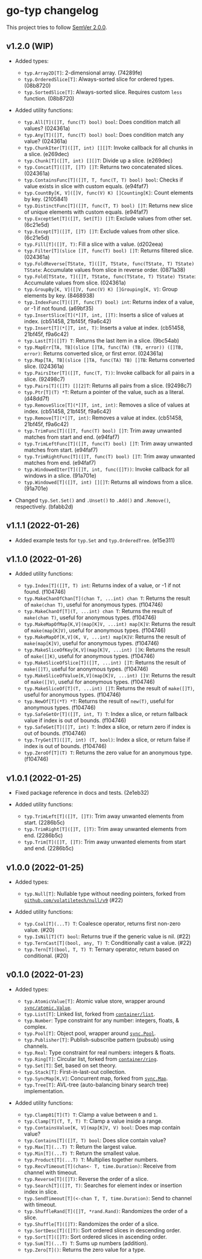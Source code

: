 <!--
SPDX-FileCopyrightText: 2022 Kalle Fagerberg

SPDX-License-Identifier: CC-BY-4.0
-->

<!-- lint disable maximum-line-length -->

# go-typ changelog

This project tries to follow [SemVer 2.0.0](https://semver.org/).

## v1.2.0 (WIP)

- Added types:

  - `typ.Array2D[T]`: 2-dimensional array. (74289fe)
  - `typ.OrderedSlice[T]`: Always-sorted slice for ordered types. (08b8720)
  - `typ.SortedSlice[T]`: Always-sorted slice. Requires custom `less` function. (08b8720)

- Added utility functions:

  - `typ.All[T]([]T, func(T) bool) bool`: Does condition match all values? (024361a)
  - `typ.Any[T]([]T, func(T) bool) bool`: Does condition match any value? (024361a)
  - `typ.ChunkIter[T]([]T, int) [][]T`: Invoke callback for all chunks in a slice. (e269dec)
  - `typ.Chunk[T]([]T, int) [][]T`: Divide up a slice. (e269dec)
  - `typ.Concat[T]([]T, []T) []T`: Returns two concatenated slices. (024361a)
  - `typ.ContainsFunc[T]([]T, T, func(T, T) bool) bool`: Checks if value exists in slice with custom equals. (e94faf7)
  - `typ.CountBy[K, V]([]V, func(V) K) []Counting[K]`: Count elements by key. (2105841)
  - `typ.DistinctFunc[T]([]T, func(T, T) bool) []T`: Returns new slice of unique elements with custom equals. (e94faf7)
  - `typ.ExceptSet[T]([]T, Set[T]) []T`: Exclude values from other set. (6c21e5d)
  - `typ.Except[T]([]T, []T) []T`: Exclude values from other slice. (6c21e5d)
  - `typ.Fill[T]([]T, T)`: Fill a slice with a value. (d202eea)
  - `typ.Filter[T](slice []T, func(T) bool) []T`: Returns filtered slice. (024361a)
  - `typ.FoldReverse[TState, T]([]T, TState, func(TState, T) TState) TState`: Accumulate values from slice in reverse order. (0871a38)
  - `typ.Fold[TState, T]([]T, TState, func(TState, T) TState) TState`: Accumulate values from slice. (024361a)
  - `typ.GroupBy[K, V]([]V, func(V) K) []Grouping[K, V]`: Group elements by key. (8468938)
  - `typ.IndexFunc[T]([]T, func(T) bool) int`: Returns index of a value, or -1 if not found. (a69bf35)
  - `typ.InsertSlice[T](*[]T, int, []T)`: Inserts a slice of values at index. (cb51458, 21bf45f, f9a6c42)
  - `typ.Insert[T](*[]T, int, T)`: Inserts a value at index. (cb51458, 21bf45f, f9a6c42)
  - `typ.Last[T]([]T) T`: Returns the last item in a slice. (9bc54ab)
  - `typ.MapErr[TA, TB](slice []TA, func(TA) (TB, error)) ([]TB, error)`: Returns converted slice, or first error. (024361a)
  - `typ.Map[TA, TB](slice []TA, func(TA) TB) []TB`: Returns converted slice. (024361a)
  - `typ.PairsIter[T]([]T, func(T, T))`: Invoke callback for all pairs in a slice. (92498c7)
  - `typ.Pairs[T]([]T) [][2]T`: Returns all pairs from a slice. (92498c7)
  - `typ.Ptr[T](T) *T`: Return a pointer of the value, such as a literal. (d48dd7f)
  - `typ.RemoveSlice[T](*[]T, int, int)`: Removes a slice of values at index. (cb51458, 21bf45f, f9a6c42)
  - `typ.Remove[T](*[]T, int)`: Removes a value at index. (cb51458, 21bf45f, f9a6c42)
  - `typ.TrimFunc[T]([]T, func(T) bool) []T`: Trim away unwanted matches from start and end. (e94faf7)
  - `typ.TrimLeftFunc[T]([]T, func(T) bool) []T`: Trim away unwanted matches from start. (e94faf7)
  - `typ.TrimRightFunc[T]([]T, func(T) bool) []T`: Trim away unwanted matches from end. (e94faf7)
  - `typ.WindowedIter[T]([]T, int, func([]T))`: Invoke callback for all windows in a slice. (91a701e)
  - `typ.Windowed[T]([]T, int) [][]T`: Returns all windows from a slice. (91a701e)

- Changed `typ.Set.Set()` and `.Unset()` to `.Add()` and `.Remove()`, respectively. (bfabb2d)

## v1.1.1 (2022-01-26)

- Added example tests for `typ.Set` and `typ.OrderedTree`. (e15e311)

## v1.1.0 (2022-01-26)

- Added utility functions:

  - `typ.Index[T]([]T, T) int`: Returns index of a value, or -1 if not found. (f104746)
  - `typ.MakeChanOfChan[T](chan T, ...int) chan T`: Returns the result of `make(chan T)`, useful for anonymous types. (f104746)
  - `typ.MakeChanOf[T](T, ...int) chan T`: Returns the result of `make(chan T)`, useful for anonymous types. (f104746)
  - `typ.MakeMapOfMap[K,V](map[K]V, ...int) map[K]V`: Returns the result of `make(map[K]V)`, useful for anonymous types. (f104746)
  - `typ.MakeMapOf[K,V](K, V, ...int) map[K]V`: Returns the result of `make(map[K]V)`, useful for anonymous types. (f104746)
  - `typ.MakeSliceOfKey[K,V](map[K]V, ...int) []K`: Returns the result of `make([]K)`, useful for anonymous types. (f104746)
  - `typ.MakeSliceOfSlice[T]([]T, ...int) []T`: Returns the result of `make([]T)`, useful for anonymous types. (f104746)
  - `typ.MakeSliceOfValue[K,V](map[K]V, ...int) []V`: Returns the result of `make([]V)`, useful for anonymous types. (f104746)
  - `typ.MakeSliceOf[T](T, ...int) []T`: Returns the result of `make([]T)`, useful for anonymous types. (f104746)
  - `typ.NewOf[T](*T) *T`: Returns the result of `new(T)`, useful for anonymous types. (f104746)
  - `typ.SafeGetOr[T]([]T, int, T) T`: Index a slice, or return fallback value if index is out of bounds. (f104746)
  - `typ.SafeGet[T]([]T, int) T`: Index a slice, or return zero if index is out of bounds. (f104746)
  - `typ.TryGet[T]([]T, int) (T, bool)`: Index a slice, or return false if index is out of bounds. (f104746)
  - `typ.ZeroOf[T](T) T`: Returns the zero value for an anonymous type. (f104746)

## v1.0.1 (2022-01-25)

- Fixed package reference in docs and tests. (2e1eb32)

- Added utility functions:

  - `typ.TrimLeft[T]([]T, []T)`: Trim away unwanted elements from start. (2286b5c)
  - `typ.TrimRight[T]([]T, []T)`: Trim away unwanted elements from end. (2286b5c)
  - `typ.Trim[T]([]T, []T)`: Trim away unwanted elements from start and end. (2286b5c)

## v1.0.0 (2022-01-25)

- Added types:

  - `typ.Null[T]`: Nullable type without needing pointers, forked from [`github.com/volatiletech/null/v9`](https://github.com/volatiletech/null) (#22)

- Added utility functions:

  - `typ.Coal[T](...T) T`: Coalesce operator, returns first non-zero value. (#20)
  - `typ.IsNil[T](T) bool`: Returns true if the generic value is nil. (#22)
  - `typ.TernCast[T](bool, any, T) T`: Conditionally cast a value. (#22)
  - `typ.Tern[T](bool, T, T) T`: Ternary operator, return based on conditional. (#20)

## v0.1.0 (2022-01-23)

- Added types:

  - `typ.AtomicValue[T]`: Atomic value store, wrapper around [`sync/atomic.Value`](https://pkg.go.dev/sync/atomic#Value).
  - `typ.List[T]`: Linked list, forked from [`container/list`](https://pkg.go.dev/container/list).
  - `typ.Number`: Type constraint for any number: integers, floats, & complex.
  - `typ.Pool[T]`: Object pool, wrapper around [`sync.Pool`](https://pkg.go.dev/sync#Pool).
  - `typ.Publisher[T]`: Publish-subscribe pattern (pubsub) using channels.
  - `typ.Real`: Type constraint for real numbers: integers & floats.
  - `typ.Ring[T]`: Circular list, forked from [`container/ring`](https://pkg.go.dev/container/ring).
  - `typ.Set[T]`: Set, based on set theory.
  - `typ.Stack[T]`: First-in-last-out collection.
  - `typ.SyncMap[K,V]`: Concurrent map, forked from [`sync.Map`](https://pkg.go.dev/sync#Map).
  - `typ.Tree[T]`: AVL-tree (auto-balancing binary search tree) implementation.

- Added utility functions:

  - `typ.Clamp01[T](T) T`: Clamp a value between `0` and `1`.
  - `typ.Clamp[T](T, T, T) T`: Clamp a value inside a range.
  - `typ.ContainsValue[K, V](map[K]V, V) bool`: Does map contain value?
  - `typ.Contains[T]([]T, T) bool`: Does slice contain value?
  - `typ.Max[T](...T) T`: Return the largest value.
  - `typ.Min[T](...T) T`: Return the smallest value.
  - `typ.Product[T](...T) T`: Multiplies together numbers.
  - `typ.RecvTimeout[T](chan<- T, time.Duration)`: Receive from channel with timeout.
  - `typ.Reverse[T]([]T)`: Reverse the order of a slice.
  - `typ.Search[T]([]T, T)`: Searches for element index or insertion index in slice.
  - `typ.SendTimeout[T](<-chan T, T, time.Duration)`: Send to channel with timeout.
  - `typ.ShuffleRand[T]([]T, *rand.Rand)`: Randomizes the order of a slice.
  - `typ.Shuffle[T]([]T)`: Randomizes the order of a slice.
  - `typ.SortDesc[T]([]T)`: Sort ordered slices in descending order.
  - `typ.Sort[T]([]T)`: Sort ordered slices in ascending order.
  - `typ.Sum[T](...T) T`: Sums up numbers (addition).
  - `typ.Zero[T]()`: Returns the zero value for a type.
